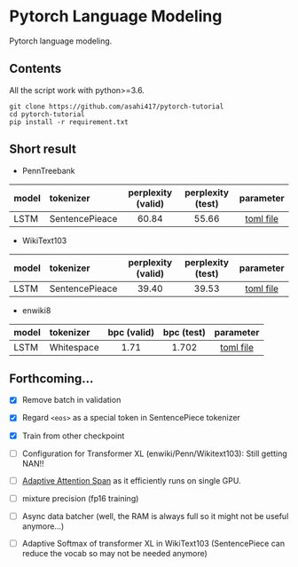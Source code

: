# Pytorch Language Modeling
Pytorch language modeling.

## Contents
All the script work with python>=3.6. 

```
git clone https://github.com/asahi417/pytorch-tutorial
cd pytorch-tutorial
pip install -r requirement.txt
```

## Short result  

- PennTreebank

| model | tokenizer      |  perplexity (valid) | perplexity (test)  | parameter |
| ----- |:---------------|:-------------------:|:------------------:|:---------:|
| LSTM  | SentencePieace | 60.84               | 55.66              | [toml file](./parameters/PennTreebank/SentencePieceBPETokenizer/lstm.toml) | 

- WikiText103

| model | tokenizer      |  perplexity (valid) | perplexity (test)  | parameter |
| ----- |:---------------|:-------------------:|:------------------:|:---------:|
| LSTM  | SentencePieace | 39.40               | 39.53              | [toml file](./parameters/WikiText103/SentencePieceBPETokenizer/lstm.toml) | 

- enwiki8

| model | tokenizer      |  bpc (valid) | bpc (test)  | parameter |
| ----- |:---------------|:------------:|:-----------:|:---------:|
| LSTM  | Whitespace     | 1.71         | 1.702       | [toml file](./parameters/enwiki8/WhitespaceTokenizer/lstm.toml) | 


## Forthcoming...
- [x] Remove batch in validation
- [x] Regard `<eos>` as a special token in SentencePiece tokenizer
- [x] Train from other checkpoint 
- [ ] Configuration for Transformer XL (enwiki/Penn/Wikitext103): Still getting NAN!!
- [ ] [Adaptive Attention Span](https://arxiv.org/pdf/1905.07799.pdf) as it efficiently runs on single GPU.
- [ ] mixture precision (fp16 training) 
- [ ] Async data batcher (well, the RAM is always full so it might not be useful anymore...)
- [ ] Adaptive Softmax of transformer XL in WikiText103 (SentencePiece can reduce the vocab so may not be needed anymore)

  
